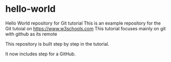# hello-world
Hello World repository for Git tutorial
This is an example repository for the Git tutoial on https://www.w3schools.com
This tutorial focuses mainly on git with github as its remote

This repository is built step by step in the tutorial.

It now includes step for a GitHub.
